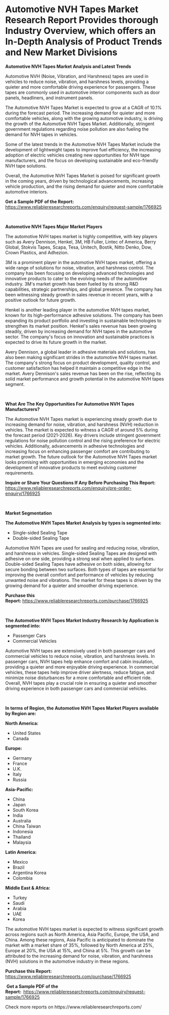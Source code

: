 <p><h1>Automotive NVH Tapes Market Research Report Provides thorough Industry Overview, which offers an In-Depth Analysis of Product Trends and New Market Divisions</h1></p><p><strong>Automotive NVH Tapes Market Analysis and Latest Trends</strong></p>
<p><p>Automotive NVH (Noise, Vibration, and Harshness) tapes are used in vehicles to reduce noise, vibration, and harshness levels, providing a quieter and more comfortable driving experience for passengers. These tapes are commonly used in automotive interior components such as door panels, headliners, and instrument panels.</p><p>The Automotive NVH Tapes Market is expected to grow at a CAGR of 10.1% during the forecast period. The increasing demand for quieter and more comfortable vehicles, along with the growing automotive industry, is driving the growth of the Automotive NVH Tapes Market. Additionally, stringent government regulations regarding noise pollution are also fueling the demand for NVH tapes in vehicles.</p><p>Some of the latest trends in the Automotive NVH Tapes Market include the development of lightweight tapes to improve fuel efficiency, the increasing adoption of electric vehicles creating new opportunities for NVH tape manufacturers, and the focus on developing sustainable and eco-friendly NVH tape solutions.</p><p>Overall, the Automotive NVH Tapes Market is poised for significant growth in the coming years, driven by technological advancements, increasing vehicle production, and the rising demand for quieter and more comfortable automotive interiors.</p></p>
<p><strong>Get a Sample PDF of the Report:&nbsp;</strong> <a href="https://www.reliableresearchreports.com/enquiry/request-sample/1766925">https://www.reliableresearchreports.com/enquiry/request-sample/1766925</a></p>
<p>&nbsp;</p>
<p><strong>Automotive NVH Tapes Major Market Players</strong></p>
<p><p>The automotive NVH tapes market is highly competitive, with key players such as Avery Dennison, Henkel, 3M, HB Fuller, Lintec of America, Berry Global, Stokvis Tapes, Scapa, Tesa, Unitech, Bostik, Nitto Denko, Dow, Crown Plastics, and Adhezion.</p><p>3M is a prominent player in the automotive NVH tapes market, offering a wide range of solutions for noise, vibration, and harshness control. The company has been focusing on developing advanced technologies and innovative products to cater to the evolving needs of the automotive industry. 3M's market growth has been fueled by its strong R&D capabilities, strategic partnerships, and global presence. The company has been witnessing steady growth in sales revenue in recent years, with a positive outlook for future growth.</p><p>Henkel is another leading player in the automotive NVH tapes market, known for its high-performance adhesive solutions. The company has been expanding its product portfolio and investing in sustainable technologies to strengthen its market position. Henkel's sales revenue has been growing steadily, driven by increasing demand for NVH tapes in the automotive sector. The company's focus on innovation and sustainable practices is expected to drive its future growth in the market.</p><p>Avery Dennison, a global leader in adhesive materials and solutions, has also been making significant strides in the automotive NVH tapes market. The company's strong focus on product development, quality control, and customer satisfaction has helped it maintain a competitive edge in the market. Avery Dennison's sales revenue has been on the rise, reflecting its solid market performance and growth potential in the automotive NVH tapes segment.</p></p>
<p>&nbsp;</p>
<p><strong>What Are The Key Opportunities For Automotive NVH Tapes Manufacturers?</strong></p>
<p><p>The Automotive NVH Tapes market is experiencing steady growth due to increasing demand for noise, vibration, and harshness (NVH) reduction in vehicles. The market is expected to witness a CAGR of around 5% during the forecast period (2021-2026). Key drivers include stringent government regulations for noise pollution control and the rising preference for electric vehicles. Additionally, advancements in adhesive technologies and increasing focus on enhancing passenger comfort are contributing to market growth. The future outlook for the Automotive NVH Tapes market looks promising with opportunities in emerging economies and the development of innovative products to meet evolving customer requirements.</p></p>
<p><strong>Inquire or Share Your Questions If Any Before Purchasing This Report:</strong> <a href="https://www.reliableresearchreports.com/enquiry/pre-order-enquiry/1766925">https://www.reliableresearchreports.com/enquiry/pre-order-enquiry/1766925</a></p>
<p>&nbsp;</p>
<p><strong>Market Segmentation</strong></p>
<p><strong>The Automotive NVH Tapes Market Analysis by types is segmented into:</strong></p>
<p><ul><li>Single-sided Sealing Tape</li><li>Double-sided Sealing Tape</li></ul></p>
<p><p>Automotive NVH Tapes are used for sealing and reducing noise, vibration, and harshness in vehicles. Single-sided Sealing Tapes are designed with adhesive on one side, providing a strong seal when applied to surfaces. Double-sided Sealing Tapes have adhesive on both sides, allowing for secure bonding between two surfaces. Both types of tapes are essential for improving the overall comfort and performance of vehicles by reducing unwanted noise and vibrations. The market for these tapes is driven by the growing demand for a quieter and smoother driving experience.</p></p>
<p><strong>Purchase this Report:&nbsp;</strong><a href="https://www.reliableresearchreports.com/purchase/1766925">https://www.reliableresearchreports.com/purchase/1766925</a></p>
<p>&nbsp;</p>
<p><strong>The Automotive NVH Tapes Market Industry Research by Application is segmented into:</strong></p>
<p><ul><li>Passenger Cars</li><li>Commercial Vehicles</li></ul></p>
<p><p>Automotive NVH tapes are extensively used in both passenger cars and commercial vehicles to reduce noise, vibration, and harshness levels. In passenger cars, NVH tapes help enhance comfort and cabin insulation, providing a quieter and more enjoyable driving experience. In commercial vehicles, these tapes help improve driver alertness, reduce fatigue, and minimize noise disturbances for a more comfortable and efficient ride. Overall, NVH tapes play a crucial role in ensuring a quieter and smoother driving experience in both passenger cars and commercial vehicles.</p></p>
<p>&nbsp;</p>
<p><strong>In terms of Region, the Automotive NVH Tapes Market Players available by Region are:</strong></p>
<p>
    <p> <strong> North America: </strong>
        <ul>
            <li>United States</li>
            <li>Canada</li>
        </ul>
        </p> 
    <p> <strong> Europe: </strong>
        <ul>
            <li>Germany</li>
            <li>France</li>
            <li>U.K.</li>
            <li>Italy</li>
            <li>Russia</li>
        </ul>
        </p> 
    <p> <strong> Asia-Pacific: </strong>
        <ul>
            <li>China</li>
            <li>Japan</li>
            <li>South Korea</li>
            <li>India</li>
            <li>Australia</li>
            <li>China Taiwan</li>
            <li>Indonesia</li>
            <li>Thailand</li>
            <li>Malaysia</li>
        </ul>
        </p> 
    <p> <strong> Latin America: </strong>
        <ul>
            <li>Mexico</li>
            <li>Brazil</li>
            <li>Argentina Korea</li>
            <li>Colombia</li>
        </ul>
        </p> 
    <p> <strong> Middle East & Africa: </strong>
        <ul>
            <li>Turkey</li>
            <li>Saudi</li>
            <li>Arabia</li>
            <li>UAE</li>
            <li>Korea</li>
        </ul>
    </p>
    </p>
<p><p>The automotive NVH tapes market is expected to witness significant growth across regions such as North America, Asia Pacific, Europe, the USA, and China. Among these regions, Asia Pacific is anticipated to dominate the market with a market share of 35%, followed by North America at 25%, Europe at 20%, the USA at 15%, and China at 5%. This growth can be attributed to the increasing demand for noise, vibration, and harshness (NVH) solutions in the automotive industry in these regions.</p></p>
<p><strong>Purchase this Report: </strong><a href="https://www.reliableresearchreports.com/purchase/1766925">https://www.reliableresearchreports.com/purchase/1766925</a></p>
<p>&nbsp;<strong>Get a Sample PDF of the Report:&nbsp;&nbsp;</strong><a href="https://www.reliableresearchreports.com/enquiry/request-sample/1766925">https://www.reliableresearchreports.com/enquiry/request-sample/1766925</a></p>
<p><strong></strong></p>
<p>Check more reports on https://www.reliableresearchreports.com/</p>